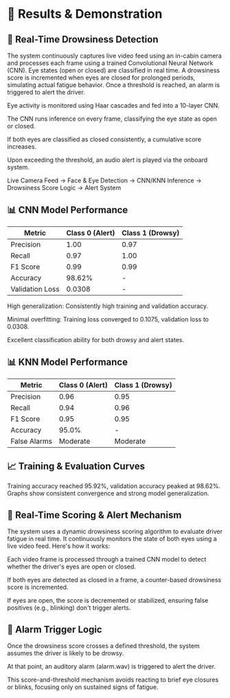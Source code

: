 # 🚀 Results & Demonstration
## 🔄 Real-Time Drowsiness Detection
The system continuously captures live video feed using an in-cabin camera and processes each frame using a trained Convolutional Neural Network (CNN). Eye states (open or closed) are classified in real time. A drowsiness score is incremented when eyes are closed for prolonged periods, simulating actual fatigue behavior. Once a threshold is reached, an alarm is triggered to alert the driver.

Eye activity is monitored using Haar cascades and fed into a 10-layer CNN.

The CNN runs inference on every frame, classifying the eye state as open or closed.

If both eyes are classified as closed consistently, a cumulative score increases.

Upon exceeding the threshold, an audio alert is played via the onboard system.

Live Camera Feed → Face & Eye Detection → CNN/KNN Inference → Drowsiness Score Logic → Alert System

## 📊 CNN Model Performance

| Metric        | Class 0 (Alert) | Class 1 (Drowsy) |
|---------------|----------------|------------------|
| Precision     | 1.00           | 0.97             |
| Recall        | 0.97           | 1.00             |
| F1 Score      | 0.99           | 0.99             |
| Accuracy      | 98.62%         | -                |
| Validation Loss | 0.0308       | -                |

High generalization: Consistently high training and validation accuracy.

Minimal overfitting: Training loss converged to 0.1075, validation loss to 0.0308.

Excellent classification ability for both drowsy and alert states.

## 📊 KNN Model Performance
| Metric           | Class 0 (Alert) | Class 1 (Drowsy) |
|------------------|----------------|------------------|
| Precision        | 0.96           | 0.95             |
| Recall           | 0.94           | 0.96             |
| F1 Score         | 0.95           | 0.95             |
| Accuracy         | 95.0%          | -                |
| False Alarms     | Moderate       | Moderate         |

## 📈 Training & Evaluation Curves
Training accuracy reached 95.92%, validation accuracy peaked at 98.62%.
Graphs show consistent convergence and strong model generalization.

## 🔔 Real-Time Scoring & Alert Mechanism
The system uses a dynamic drowsiness scoring algorithm to evaluate driver fatigue in real time. It continuously monitors the state of both eyes using a live video feed. Here's how it works:

Each video frame is processed through a trained CNN model to detect whether the driver's eyes are open or closed.

If both eyes are detected as closed in a frame, a counter-based drowsiness score is incremented.

If eyes are open, the score is decremented or stabilized, ensuring false positives (e.g., blinking) don't trigger alerts.

## 🚨 Alarm Trigger Logic
Once the drowsiness score crosses a defined threshold, the system assumes the driver is likely to be drowsy.

At that point, an auditory alarm (alarm.wav) is triggered to alert the driver.

This score-and-threshold mechanism avoids reacting to brief eye closures or blinks, focusing only on sustained signs of fatigue.


